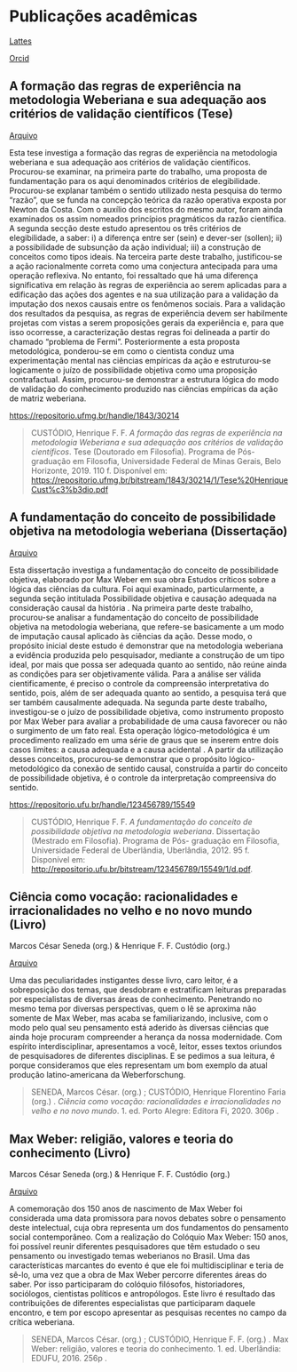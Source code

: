 # Publicações acadêmicas


[Lattes](http://lattes.cnpq.br/4370637220566487)

[Orcid](https://orcid.org/0000-0001-7060-3446)


## A formação das regras de experiência na metodologia Weberiana e sua adequação aos critérios de validação científicos (Tese)

[Arquivo](https://github.com/henriqueffc/academia/blob/main/Tese%20HenriqueCust%C3%B3dio.pdf)

Esta tese investiga a formação das regras de experiência na metodologia weberiana e sua adequação aos critérios de validação científicos. Procurou-se examinar, na primeira parte do trabalho, uma proposta de fundamentação para os aqui denominados critérios de elegibilidade. Procurou-se explanar também o sentido utilizado nesta pesquisa do termo “razão”, que se funda na concepção teórica da razão operativa exposta por Newton da Costa. Com o auxílio dos escritos do mesmo autor, foram ainda examinados os assim nomeados princípios pragmáticos da razão científica. A segunda secção deste estudo apresentou os três critérios de elegibilidade, a saber: i) a diferença entre ser (sein) e dever-ser (sollen); ii) a possibilidade de subsunção da ação individual; iii) a construção de conceitos como tipos ideais. Na terceira parte deste trabalho, justificou-se a ação racionalmente correta como uma conjectura antecipada para uma operação reflexiva. No entanto, foi ressaltado que há uma diferença significativa em relação às regras de experiência ao serem aplicadas para a edificação das ações dos agentes e na sua utilização para a validação da imputação dos nexos causais entre os fenômenos sociais. Para a validação dos resultados da pesquisa, as regras de experiência devem ser habilmente projetas com vistas a serem proposições gerais da experiência e, para que isso ocorresse, a caracterização destas regras foi delineada a partir do chamado “problema de Fermi”. Posteriormente a esta proposta metodológica, ponderou-se em como o cientista conduz uma experimentação mental nas ciências empíricas da ação e estruturou-se logicamente o juízo de possibilidade objetiva como uma proposição contrafactual. Assim, procurou-se demonstrar a estrutura lógica do modo de validação do conhecimento produzido nas ciências empíricas da ação de matriz weberiana.

https://repositorio.ufmg.br/handle/1843/30214

>CUSTÓDIO, Henrique F. F. _A formação das regras de experiência na metodologia Weberiana e sua adequação aos critérios de validação científicos_. Tese (Doutorado em Filosofia). Programa de Pós-graduação em Filosofia, Universidade Federal de Minas Gerais, Belo Horizonte, 2019. 110 f. Disponível em: <https://repositorio.ufmg.br/bitstream/1843/30214/1/Tese%20HenriqueCust%c3%b3dio.pdf>




## A fundamentação do conceito de possibilidade objetiva na metodologia weberiana (Dissertação)

[Arquivo](https://github.com/henriqueffc/academia/blob/main/disserta%C3%A7%C3%A3o%20HenriqueCust%C3%B3dio.pdf)

Esta dissertação investiga a fundamentação do conceito de possibilidade objetiva, elaborado por Max Weber em sua obra Estudos críticos sobre a lógica das ciências da cultura. Foi aqui examinado, particularmente, a segunda seção intitulada Possibilidade objetiva e causação adequada na consideração causal da história . Na primeira parte deste trabalho, procurou-se analisar a fundamentação do conceito de possibilidade objetiva na metodologia weberiana, que refere-se basicamente a um modo de imputação causal aplicado às ciências da ação. Desse modo, o propósito inicial deste estudo é demonstrar que na metodologia weberiana a evidência produzida pelo pesquisador, mediante a construção de um tipo ideal, por mais que possa ser adequada quanto ao sentido, não reúne ainda as condições para ser objetivamente válida. Para a análise ser válida cientificamente, é preciso o controle da compreensão interpretativa do sentido, pois, além de ser adequada quanto ao sentido, a pesquisa terá que ser também causalmente adequada. Na segunda parte deste trabalho, investigou-se o juízo de possibilidade objetiva, como instrumento proposto por Max Weber para avaliar a probabilidade de uma causa favorecer ou não o surgimento de um fato real. Esta operação lógico-metodológica é um procedimento realizado em uma série de graus que se inserem entre dois casos limites: a causa adequada e a causa acidental . A partir da utilização desses conceitos, procurou-se demonstrar que o propósito lógico-metodológico da conexão de sentido causal, construída a partir do conceito de possibilidade objetiva, é o controle da interpretação compreensiva do sentido.

https://repositorio.ufu.br/handle/123456789/15549

>CUSTÓDIO, Henrique F. F. _A fundamentação do conceito de possibilidade objetiva na metodologia weberiana_. Dissertação (Mestrado em Filosofia). Programa de Pós-
graduação em Filosofia, Universidade Federal de Uberlândia, Uberlândia, 2012. 95 f. Disponível em: <http://repositorio.ufu.br/bitstream/123456789/15549/1/d.pdf>.






## Ciência como vocação: racionalidades e irracionalidades no velho e no novo mundo (Livro)

Marcos César Seneda (org.) & Henrique F. F. Custódio (org.) 

[Arquivo](https://github.com/henriqueffc/academia/blob/main/ci%C3%AAnciaWeber.pdf)

Uma das peculiaridades instigantes desse livro, caro leitor, é a sobreposição dos temas, que desdobram e estratificam leituras preparadas por especialistas de diversas áreas de conhecimento. Penetrando no mesmo tema por diversas perspectivas, quem o lê se aproxima não somente de Max Weber, mas acaba se familiarizando, inclusive, com o modo pelo qual seu pensamento está aderido às diversas ciências que ainda hoje procuram compreender a herança da nossa modernidade. Com espírito interdisciplinar, apresentamos a você, leitor, esses textos oriundos de pesquisadores de diferentes disciplinas. E se pedimos a sua leitura, é porque consideramos que eles representam um bom exemplo da atual produção latino-americana da Weberforschung. 

>SENEDA, Marcos César. (org.) ; CUSTÓDIO, Henrique Florentino Faria (org.) . _Ciência como vocação: racionalidades e irracionalidades no velho e no novo mundo_. 1. ed. Porto Alegre: Editora Fi, 2020. 306p .






## Max Weber: religião, valores e teoria do conhecimento (Livro)

Marcos César Seneda (org.) & Henrique F. F. Custódio (org.) 

[Arquivo](https://github.com/henriqueffc/academia/blob/main/livroWeberI.pdf)

A comemoração dos 150 anos de nascimento de Max Weber foi considerada uma data promissora para novos debates sobre o pensamento deste intelectual, cuja obra representa um dos fundamentos do pensamento social contemporâneo. Com a realização do Colóquio Max Weber: 150 anos, foi possível reunir diferentes pesquisadores que têm estudado o seu pensamento ou investigado temas weberianos no Brasil. Uma das características marcantes do evento é que ele foi multidisciplinar e teria de sê-lo, uma vez que a obra de Max Weber percorre diferentes áreas do saber. Por isso participaram do colóquio filósofos, historiadores, sociólogos, cientistas políticos e antropólogos. Este livro é resultado das contribuições de diferentes especialistas que participaram daquele encontro, e tem por escopo apresentar as pesquisas recentes no campo da crítica weberiana. 

>SENEDA, Marcos César. (org.) ; CUSTÓDIO, Henrique F. F. (org.) . Max Weber: religião, valores e teoria do conhecimento. 1. ed. Uberlândia: EDUFU, 2016. 256p .

